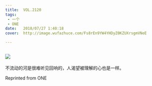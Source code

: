 ```yaml
---
title:	VOL.2120
tags:
 - 一个
 - ONE
date:	2018/07/27 1:40:18
cover:	http://image.wufazhuce.com/Fs8rEn9YW4YHDyZ0KZUXrsgmVNeE

---
```

![](http://image.wufazhuce.com/Fs8rEn9YW4YHDyZ0KZUXrsgmVNeE)
---

不流动的河是很难听见回响的，人渴望被理解的心也是一样。
 
Reprinted from ONE
